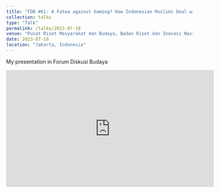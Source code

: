 ```yaml
---
title: "FDB #61: A Fatwa against Gaming? How Indonesian Muslims Deal with Online Games and Islamophobia"
collection: talks
type: "Talk"
permalink: /talks/2023-07-10
venue: "Pusat Riset Masyarakat dan Budaya, Badan Riset dan Inovasi Nasional"
date: 2023-07-10
location: "Jakarta, Indonesia"
---
```


My presentation in Forum Diskusi Budaya

<iframe width="560" height="315" src="https://www.youtube.com/embed/-0hFtjJUASQ?si=7cGsISANId3BXKj-" title="YouTube video player" frameborder="0" allow="accelerometer; autoplay; clipboard-write; encrypted-media; gyroscope; picture-in-picture; web-share" allowfullscreen></iframe>

